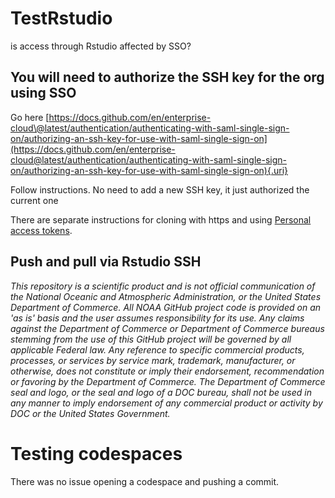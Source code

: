 # TestRstudio

is access through Rstudio affected by SSO?

## You will need to authorize the SSH key for the org using SSO

Go here [https://docs.github.com/en/enterprise-cloud\@latest/authentication/authenticating-with-saml-single-sign-on/authorizing-an-ssh-key-for-use-with-saml-single-sign-on](https://docs.github.com/en/enterprise-cloud@latest/authentication/authenticating-with-saml-single-sign-on/authorizing-an-ssh-key-for-use-with-saml-single-sign-on){.uri}

Follow instructions. No need to add a new SSH key, it just authorized the current one

There are separate instructions for cloning with https and using [Personal access tokens](https://docs.github.com/en/enterprise-cloud@latest/authentication/authenticating-with-saml-single-sign-on/authorizing-a-personal-access-token-for-use-with-saml-single-sign-on).

## Push and pull via Rstudio SSH

*This repository is a scientific product and is not official communication of the National Oceanic and Atmospheric Administration, or the United States Department of Commerce. All NOAA GitHub project code is provided on an 'as is' basis and the user assumes responsibility for its use. Any claims against the Department of Commerce or Department of Commerce bureaus stemming from the use of this GitHub project will be governed by all applicable Federal law. Any reference to specific commercial products, processes, or services by service mark, trademark, manufacturer, or otherwise, does not constitute or imply their endorsement, recommendation or favoring by the Department of Commerce. The Department of Commerce seal and logo, or the seal and logo of a DOC bureau, shall not be used in any manner to imply endorsement of any commercial product or activity by DOC or the United States Government.*

# Testing codespaces

There was no issue opening a codespace and pushing a commit.